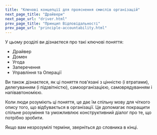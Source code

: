 ```yaml
---
title: "Ключові концепції для прояснення смислів організацій"
next_page_title: "Драйвери"
next_page_url: "driver.html"
prev_page_title: "Принцип Відповідальності"
prev_page_url: "principle-accountability.html"
---
```



У цьому розділі ви дізнаєтеся про такі ключові поняття:

- Драйвер
- Домен
- Угода
- Заперечення
- Управління та Операції

Ви також дізнаєтеся, як ці поняття пов'язані з цінністю (і втратами), делегуванням (і підзвітністю), самоорганізацією, самоврядуванням і напівавтономією.

Коли люди розуміють ці поняття, це дає їм спільну мову для чіткого опису того, що відбувається в організації. Це допомагає покращити спільне розуміння та уможливлює конструктивний діалог про те, що потрібно зробити.

Якщо вам незрозумілі терміни, зверніться до словника в кінці.